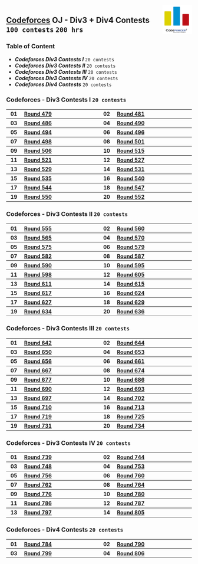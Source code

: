 <img align="right" width="80" src="/logos/codeforces.jpg">

## [Codeforces](https://codeforces.com/) OJ - Div3 + Div4 Contests `100 contests` `200 hrs`

### Table of Content

- ***Codeforces Div3 Contests I***   `20 contests`
- ***Codeforces Div3 Contests II***  `20 contests`
- ***Codeforces Div3 Contests III*** `20 contests`
- ***Codeforces Div3 Contests IV***  `20 contests`
- ***Codeforces Div4 Contests***     `20 contests`

### Codeforces -  Div3 Contests I `20 contests`

<table>
    <tbody>
        <tr>
            <th align="center" width="50px">01</th><th align="left" width="550px"><a href="https://codeforces.com/contest/977">Round 479</a></th>
            <th align="center" width="50px">02</th><th align="left" width="550px"><a href="https://codeforces.com/contest/978">Round 481</a></th>
        </tr>
        <tr>
            <th align="center" width="50px">03</th><th align="left" width="550px"><a href="https://codeforces.com/contest/988">Round 486</a></th>
            <th align="center" width="50px">04</th><th align="left" width="550px"><a href="https://codeforces.com/contest/999">Round 490</a></th>
        </tr>
        <tr>
            <th align="center" width="50px">05</th><th align="left" width="550px"><a href="https://codeforces.com/contest/1003">Round 494</a></th>
            <th align="center" width="50px">06</th><th align="left" width="550px"><a href="https://codeforces.com/contest/1005">Round 496</a></th>
        </tr>
        <tr>
            <th align="center" width="50px">07</th><th align="left" width="550px"><a href="https://codeforces.com/contest/1006">Round 498</a></th>
            <th align="center" width="50px">08</th><th align="left" width="550px"><a href="https://codeforces.com/contest/1015">Round 501</a></th>
        </tr>
        <tr>
            <th align="center" width="50px">09</th><th align="left" width="550px"><a href="https://codeforces.com/contest/1029">Round 506</a></th>
            <th align="center" width="50px">10</th><th align="left" width="550px"><a href="https://codeforces.com/contest/1066">Round 515</a></th>
        </tr>
        <tr>
            <th align="center" width="50px">11</th><th align="left" width="550px"><a href="https://codeforces.com/contest/1077">Round 521</a></th>
            <th align="center" width="50px">12</th><th align="left" width="550px"><a href="https://codeforces.com/contest/1092">Round 527</a></th>
        </tr>
        <tr>
            <th align="center" width="50px">13</th><th align="left" width="550px"><a href="https://codeforces.com/contest/1095">Round 529</a></th>
            <th align="center" width="50px">14</th><th align="left" width="550px"><a href="https://codeforces.com/contest/1102">Round 531</a></th>
        </tr>
        <tr>
            <th align="center" width="50px">15</th><th align="left" width="550px"><a href="https://codeforces.com/contest/1108">Round 535</a></th>
            <th align="center" width="50px">16</th><th align="left" width="550px"><a href="https://codeforces.com/contest/1118">Round 540</a></th>
        </tr>
        <tr>
            <th align="center" width="50px">17</th><th align="left" width="550px"><a href="https://codeforces.com/contest/1133">Round 544</a></th>
            <th align="center" width="50px">18</th><th align="left" width="550px"><a href="https://codeforces.com/contest/1141">Round 547</a></th>
        </tr>
        <tr>
            <th align="center" width="50px">19</th><th align="left" width="550px"><a href="https://codeforces.com/contest/1144">Round 550</a></th>
            <th align="center" width="50px">20</th><th align="left" width="550px"><a href="https://codeforces.com/contest/1154">Round 552</a></th>
        </tr>
    </tbody>
</table>

### Codeforces -  Div3 Contests II `20 contests`

<table>
    <tbody>
        <tr>
            <th align="center" width="50px">01</th><th align="left" width="550px"><a href="https://codeforces.com/contest/1157">Round 555</a></th>
            <th align="center" width="50px">02</th><th align="left" width="550px"><a href="https://codeforces.com/contest/1165">Round 560</a></th>
        </tr>
        <tr>
            <th align="center" width="50px">03</th><th align="left" width="550px"><a href="https://codeforces.com/contest/1176">Round 565</a></th>
            <th align="center" width="50px">04</th><th align="left" width="550px"><a href="https://codeforces.com/contest/1183">Round 570</a></th>
        </tr>
        <tr>
            <th align="center" width="50px">05</th><th align="left" width="550px"><a href="https://codeforces.com/contest/1196">Round 575</a></th>
            <th align="center" width="50px">06</th><th align="left" width="550px"><a href="https://codeforces.com/contest/1203">Round 579</a></th>
        </tr>
        <tr>
            <th align="center" width="50px">07</th><th align="left" width="550px"><a href="https://codeforces.com/contest/1213">Round 582</a></th>
            <th align="center" width="50px">08</th><th align="left" width="550px"><a href="https://codeforces.com/contest/1216">Round 587</a></th>
        </tr>
        <tr>
            <th align="center" width="50px">09</th><th align="left" width="550px"><a href="https://codeforces.com/contest/1234">Round 590</a></th>
            <th align="center" width="50px">10</th><th align="left" width="550px"><a href="https://codeforces.com/contest/1249">Round 595</a></th>
        </tr>
        <tr>
            <th align="center" width="50px">11</th><th align="left" width="550px"><a href="https://codeforces.com/contest/1256">Round 598</a></th>
            <th align="center" width="50px">12</th><th align="left" width="550px"><a href="https://codeforces.com/contest/1272">Round 605</a></th>
        </tr>
        <tr>
            <th align="center" width="50px">13</th><th align="left" width="550px"><a href="https://codeforces.com/contest/1283">Round 611</a></th>
            <th align="center" width="50px">14</th><th align="left" width="550px"><a href="https://codeforces.com/contest/1294">Round 615</a></th>
        </tr>
        <tr>
            <th align="center" width="50px">15</th><th align="left" width="550px"><a href="https://codeforces.com/contest/1296">Round 617</a></th>
            <th align="center" width="50px">16</th><th align="left" width="550px"><a href="https://codeforces.com/contest/1311">Round 624</a></th>
        </tr>
        <tr>
            <th align="center" width="50px">17</th><th align="left" width="550px"><a href="https://codeforces.com/contest/1324">Round 627</a></th>
            <th align="center" width="50px">18</th><th align="left" width="550px"><a href="https://codeforces.com/contest/1328">Round 629</a></th>
        </tr>
        <tr>
            <th align="center" width="50px">19</th><th align="left" width="550px"><a href="https://codeforces.com/contest/1335">Round 634</a></th>
            <th align="center" width="50px">20</th><th align="left" width="550px"><a href="https://codeforces.com/contest/1343">Round 636</a></th>
        </tr>
    </tbody>
</table>

### Codeforces -  Div3 Contests III `20 contests`

<table>
    <tbody>
        <tr>
            <th align="center" width="50px">01</th><th align="left" width="550px"><a href="https://codeforces.com/contest/1353">Round 642</a></th>
            <th align="center" width="50px">02</th><th align="left" width="550px"><a href="https://codeforces.com/contest/1360">Round 644</a></th>
        </tr>
        <tr>
            <th align="center" width="50px">03</th><th align="left" width="550px"><a href="https://codeforces.com/contest/1367">Round 650</a></th>
            <th align="center" width="50px">04</th><th align="left" width="550px"><a href="https://codeforces.com/contest/1374">Round 653</a></th>
        </tr>
        <tr>
            <th align="center" width="50px">05</th><th align="left" width="550px"><a href="https://codeforces.com/contest/1385">Round 656</a></th>
            <th align="center" width="50px">06</th><th align="left" width="550px"><a href="https://codeforces.com/contest/1399">Round 661</a></th>
        </tr>
        <tr>
            <th align="center" width="50px">07</th><th align="left" width="550px"><a href="https://codeforces.com/contest/1409">Round 667</a></th>
            <th align="center" width="50px">08</th><th align="left" width="550px"><a href="https://codeforces.com/contest/1426">Round 674</a></th>
        </tr>
        <tr>
            <th align="center" width="50px">09</th><th align="left" width="550px"><a href="https://codeforces.com/contest/1433">Round 677</a></th>
            <th align="center" width="50px">10</th><th align="left" width="550px"><a href="https://codeforces.com/contest/1454">Round 686</a></th>
        </tr>
        <tr>
            <th align="center" width="50px">11</th><th align="left" width="550px"><a href="https://codeforces.com/contest/1462">Round 690</a></th>
            <th align="center" width="50px">12</th><th align="left" width="550px"><a href="https://codeforces.com/contest/1472">Round 693</a></th>
        </tr>
        <tr>
            <th align="center" width="50px">13</th><th align="left" width="550px"><a href="https://codeforces.com/contest/1475">Round 697</a></th>
            <th align="center" width="50px">14</th><th align="left" width="550px"><a href="https://codeforces.com/contest/1490">Round 702</a></th>
        </tr>
        <tr>
            <th align="center" width="50px">15</th><th align="left" width="550px"><a href="https://codeforces.com/contest/1506">Round 710</a></th>
            <th align="center" width="50px">16</th><th align="left" width="550px"><a href="https://codeforces.com/contest/1512">Round 713</a></th>
        </tr>
        <tr>
            <th align="center" width="50px">17</th><th align="left" width="550px"><a href="https://codeforces.com/contest/1520">Round 719</a></th>
            <th align="center" width="50px">18</th><th align="left" width="550px"><a href="https://codeforces.com/contest/1538">Round 725</a></th>
        </tr>
        <tr>
            <th align="center" width="50px">19</th><th align="left" width="550px"><a href="https://codeforces.com/contest/1547">Round 731</a></th>
            <th align="center" width="50px">20</th><th align="left" width="550px"><a href="https://codeforces.com/contest/1551">Round 734</a></th>
        </tr>
    </tbody>
</table>

### Codeforces -  Div3 Contests IV `20 contests`

<table>
    <tbody>
        <tr>
            <th align="center" width="50px">01</th><th align="left" width="550px"><a href="https://codeforces.com/contest/1560">Round 739</a></th>
            <th align="center" width="50px">02</th><th align="left" width="550px"><a href="https://codeforces.com/contest/1579">Round 744</a></th>
        </tr>
        <tr>
            <th align="center" width="50px">03</th><th align="left" width="550px"><a href="https://codeforces.com/contest/1593">Round 748</a></th>
            <th align="center" width="50px">04</th><th align="left" width="550px"><a href="https://codeforces.com/contest/1607">Round 753</a></th>
        </tr>
        <tr>
            <th align="center" width="50px">05</th><th align="left" width="550px"><a href="https://codeforces.com/contest/1611">Round 756</a></th>
            <th align="center" width="50px">06</th><th align="left" width="550px"><a href="https://codeforces.com/contest/1618">Round 760</a></th>
        </tr>
        <tr>
            <th align="center" width="50px">07</th><th align="left" width="550px"><a href="https://codeforces.com/contest/1619">Round 762</a></th>
            <th align="center" width="50px">08</th><th align="left" width="550px"><a href="https://codeforces.com/contest/1624">Round 764</a></th>
        </tr>
        <tr>
            <th align="center" width="50px">09</th><th align="left" width="550px"><a href="https://codeforces.com/contest/1650">Round 776</a></th>
            <th align="center" width="50px">10</th><th align="left" width="550px"><a href="https://codeforces.com/contest/1660">Round 780</a></th>
        </tr>
        <tr>
            <th align="center" width="50px">11</th><th align="left" width="550px"><a href="https://codeforces.com/contest/1674">Round 786</a></th>
            <th align="center" width="50px">12</th><th align="left" width="550px"><a href="https://codeforces.com/contest/1675">Round 787</a></th>
        </tr>
        <tr>
            <th align="center" width="50px">13</th><th align="left" width="550px"><a href="https://codeforces.com/contest/1690">Round 797</a></th>
            <th align="center" width="50px">14</th><th align="left" width="550px"><a href="https://codeforces.com/contest/1702">Round 805</a></th>
        </tr>
    </tbody>
</table>

### Codeforces -  Div4 Contests `20 contests`

<table>
    <tbody>
        <tr>
            <th align="center" width="50px">01</th><th align="left" width="550px"><a href="https://codeforces.com/contest/1669">Round 784</a></th>
            <th align="center" width="50px">02</th><th align="left" width="550px"><a href="https://codeforces.com/contest/1676">Round 790</a></th>
        </tr>
        <tr>
            <th align="center" width="50px">03</th><th align="left" width="550px"><a href="https://codeforces.com/contest/1692">Round 799</a></th>
            <th align="center" width="50px">04</th><th align="left" width="550px"><a href="https://codeforces.com/contest/1703">Round 806</a></th>
        </tr>
    </tbody>
</table>
